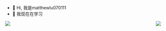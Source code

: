 - 👋 Hi, 我是matthewlu070111
- 🌱 我现在在学习
<img align="left" src="https://github-readme-stats.vercel.app/api?theme=graywhite&count_private=true&username=matthewlu070111&show_icons=true&include_all_commits=true&hide_border=true">
<img align="right" src="https://github-readme-stats.vercel.app/api/top-langs/?theme=graywhite&count_private=true&username=matthewlu070111&layout=compact&hide_border=true">
